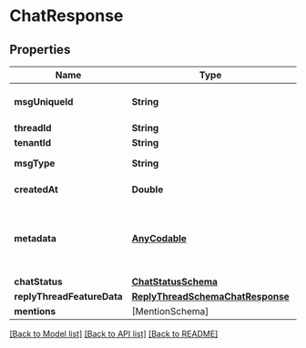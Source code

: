 # ChatResponse

## Properties
Name | Type | Description | Notes
------------ | ------------- | ------------- | -------------
**msgUniqueId** | **String** | Unique identified of chat object generated by server | [optional] 
**threadId** | **String** | Thread Id | [optional] 
**tenantId** | **String** | Tenant Id | [optional] 
**msgType** | **String** | message type. It can be text/image/video/gif/audio | [optional] 
**createdAt** | **Double** | Chat object creation epoch time in miliseconds | [optional] 
**metadata** | [**AnyCodable**](.md) | JSON object which can be used for client reference in request/response context. Server will not do any processing on this object. | [optional] 
**chatStatus** | [**ChatStatusSchema**](ChatStatusSchema.md) |  | [optional] 
**replyThreadFeatureData** | [**ReplyThreadSchemaChatResponse**](ReplyThreadSchemaChatResponse.md) |  | [optional] 
**mentions** | [MentionSchema] |  | [optional] 

[[Back to Model list]](../README.md#documentation-for-models) [[Back to API list]](../README.md#documentation-for-api-endpoints) [[Back to README]](../README.md)


